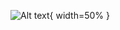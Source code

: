 ![Alt text](https://venturebeat.com/wp-content/uploads/2019/06/pytorch-e1576624094357.jpg?w=1200&strip=all){ width=50% }
